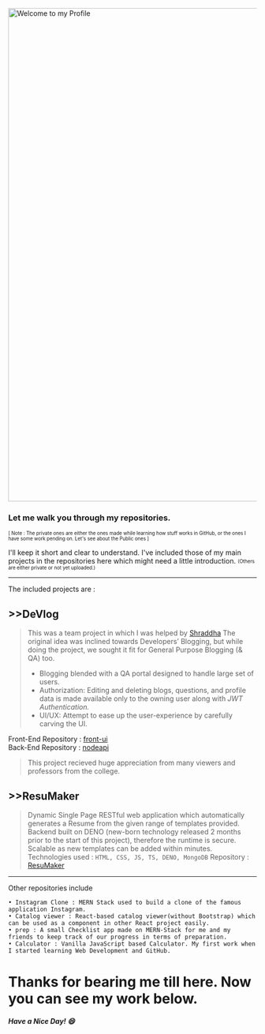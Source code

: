 <!--
**Shahid7k/Shahid7K** is a ✨ _special_ ✨ repository because its `README.md` (this file) appears on your GitHub profile.

Here are some ideas to get you started:

- 🔭 I’m currently working on ...
- 🌱 I’m currently learning ...
- 👯 I’m looking to collaborate on ...
- 🤔 I’m looking for help with ...
- 💬 Ask me about ...
- 📫 How to reach me: ...
- 😄 Pronouns: ...
- ⚡ Fun fact: ...
-->

<img src="https://github.com/Shahid7k/Shahid7K/blob/master/images/git1f.gif" alt="Welcome to my Profile" width="1000px" />

### Let me walk you through my repositories.
<sub><sup> [ Note : The private ones are either the ones made while learning how stuff works in GitHub, or the ones I have some work pending on.
Let's see about the Public ones ]</sup></sub>

I'll keep it short and clear to understand.
I've included those of my main projects in the repositories here which might need a little introduction. <sub><sup>(Others are either private or not yet uploaded.)</sup></sub>

---
The included projects are : 

## >>DeVlog
> This was a team project in which I was helped by [Shraddha](https://github.com/shraddha099 "Shraddha-Collaborator")
> The original idea was inclined towards Developers’ Blogging, but while doing the project, we sought it fit for General Purpose Blogging (& QA) too. 
> + Blogging blended with a QA portal designed to handle large set of users.
> + Authorization: Editing and deleting blogs, questions, and profile data is made available only to the owning user along with _JWT Authentication._
> + UI/UX: Attempt to ease up the user-experience by carefully carving the UI.

   Front-End Repository : [front-ui](https://github.com/Shahid7k/front-ui "Front End" )  
   Back-End Repository : [nodeapi](https://github.com/Shahid7k/nodeapi "Back End" )  

> This project recieved huge appreciation from  many viewers and professors from the college.

## >>ResuMaker
> Dynamic Single Page RESTful web application which automatically generates a Resume from the given range of templates provided. Backend built on DENO (new-born technology
released 2 months prior to the start of this project), therefore the runtime is secure.
> Scalable as new templates can be added within minutes.  
   Technologies used : `HTML, CSS, JS, TS, DENO, MongoDB`
   Repository : [ResuMaker](https://github.com/Shahid7k/ResuMaker)
  

---
Other repositories include 
  ```
  • Instagram Clone : MERN Stack used to build a clone of the famous application Instagram. 
  • Catalog viewer : React-based catalog viewer(without Bootstrap) which can be used as a component in other React project easily. 
  • prep : A small Checklist app made on MERN-Stack for me and my friends to keep track of our progress in terms of preparation.
  • Calculator : Vanilla JavaScript based Calculator. My first work when I started learning Web Development and GitHub.  
  ```
  
# Thanks for bearing me till here. Now you can see my work below. 
##### Have a Nice Day! :smile:
